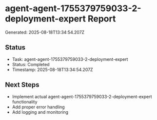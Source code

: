 # agent-agent-1755379759033-2-deployment-expert Report

Generated: 2025-08-18T13:34:54.207Z

## Status
- Task: agent-agent-1755379759033-2-deployment-expert
- Status: Completed
- Timestamp: 2025-08-18T13:34:54.207Z

## Next Steps
- Implement actual agent-agent-1755379759033-2-deployment-expert functionality
- Add proper error handling
- Add logging and monitoring
